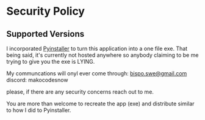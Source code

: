 # Security Policy

## Supported Versions

I incorporated [Pyinstaller](https://pyinstaller.org/en/stable/) to turn this application into a one file exe. That being said, it's currently not hosted anywhere so anybody claiming to be me trying to give you the exe is LYING.

My communcations will onyl ever come through:
bispo.swe@gmail.com
discord: makocodesnow

please, if there are any security concerns reach out to me.

You are more than welcome to recreate the app (exe) and distribute similar to how I did to Pyinstaller. 
